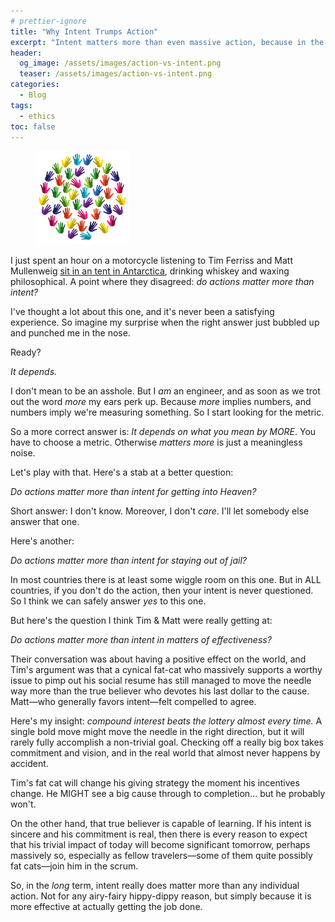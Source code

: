 ```yaml
---
# prettier-ignore
title: "Why Intent Trumps Action"
excerpt: "Intent matters more than even massive action, because in the long term it is more effective at actually getting the job done."
header:
  og_image: /assets/images/action-vs-intent.png
  teaser: /assets/images/action-vs-intent.png
categories:
  - Blog
tags:
  - ethics
toc: false
---
```


<figure class="align-left" style="margin-top: 10px; margin-bottom: 10px; width: 150px;">
    <img src="/assets/images/action-vs-intent.png">
</figure>

I just spent an hour on a motorcycle listening to Tim Ferriss and Matt
Mullenweig
[sit in an tent in Antarctica](https://tim.blog/2022/03/09/matt-mullenweg-antarctica/),
drinking whiskey and waxing philosophical. A point where they disagreed: _do
actions matter more than intent?_

I've thought a lot about this one, and it's never been a satisfying experience.
So imagine my surprise when the right answer just bubbled up and punched me in
the nose.

Ready?

_It depends._

I don't mean to be an asshole. But I _am_ an engineer, and as soon as we trot
out the word _more_ my ears perk up. Because _more_ implies numbers, and numbers
imply we're measuring something. So I start looking for the metric.

So a more correct answer is: _It depends on what you mean by MORE_. You have to
choose a metric. Otherwise _matters more_ is just a meaningless noise.

Let's play with that. Here's a stab at a better question:

_Do actions matter more than intent for getting into Heaven?_

Short answer: I don't know. Moreover, I don't _care_. I'll let somebody else
answer that one.

Here's another:

_Do actions matter more than intent for staying out of jail?_

In most countries there is at least some wiggle room on this one. But in ALL
countries, if you don't do the action, then your intent is never questioned. So
I think we can safely answer _yes_ to this one.

But here's the question I think Tim & Matt were really getting at:

_Do actions matter more than intent in matters of effectiveness?_

Their conversation was about having a positive effect on the world, and Tim's
argument was that a cynical fat-cat who massively supports a worthy issue to
pimp out his social resume has still managed to move the needle way more than
the true believer who devotes his last dollar to the cause. Matt&mdash;who
generally favors intent&mdash;felt compelled to agree.

Here's my insight: _compound interest beats the lottery almost every time._ A
single bold move might move the needle in the right direction, but it will
rarely fully accomplish a non-trivial goal. Checking off a really big box takes
commitment and vision, and in the real world that almost never happens by
accident.

Tim's fat cat will change his giving strategy the moment his incentives change.
He MIGHT see a big cause through to completion... but he probably won't.

On the other hand, that true believer is capable of learning. If his intent is
sincere and his commitment is real, then there is every reason to expect that
his trivial impact of today will become significant tomorrow, perhaps massively
so, especially as fellow travelers&mdash;some of them quite possibly fat
cats&mdash;join him in the scrum.

So, in the _long_ term, intent really does matter more than any individual
action. Not for any airy-fairy hippy-dippy reason, but simply because it is more
effective at actually getting the job done.

